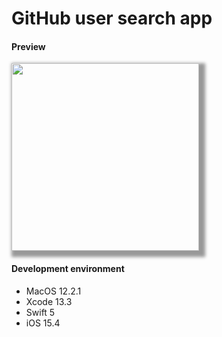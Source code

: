 # GitHub user search app

#### Preview
<img src="https://user-images.githubusercontent.com/25097806/160847137-a7cd6844-e8b4-408e-a9fd-16dc0e3f1ef1.gif" width="300px" style="box-shadow: 5px 5px 5px 5px rgba(0,0,0,0.4)">


#### Development environment
- MacOS 12.2.1
- Xcode 13.3
- Swift 5
- iOS 15.4
